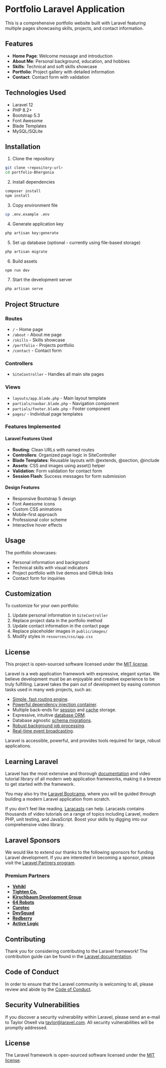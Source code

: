 # Portfolio Laravel Application

This is a comprehensive portfolio website built with Laravel featuring multiple pages showcasing skills, projects, and contact information.

## Features

- **Home Page**: Welcome message and introduction
- **About Me**: Personal background, education, and hobbies
- **Skills**: Technical and soft skills showcase
- **Portfolio**: Project gallery with detailed information
- **Contact**: Contact form with validation

## Technologies Used

- Laravel 12
- PHP 8.2+
- Bootstrap 5.3
- Font Awesome
- Blade Templates
- MySQL/SQLite

## Installation

1. Clone the repository
```bash
git clone <repository-url>
cd portfolio-Bhergonia
```

2. Install dependencies
```bash
composer install
npm install
```

3. Copy environment file
```bash
cp .env.example .env
```

4. Generate application key
```bash
php artisan key:generate
```

5. Set up database (optional - currently using file-based storage)
```bash
php artisan migrate
```

6. Build assets
```bash
npm run dev
```

7. Start the development server
```bash
php artisan serve
```

## Project Structure

### Routes
- `/` - Home page
- `/about` - About me page
- `/skills` - Skills showcase
- `/portfolio` - Projects portfolio
- `/contact` - Contact form

### Controllers
- `SiteController` - Handles all main site pages

### Views
- `layouts/app.blade.php` - Main layout template
- `partials/navbar.blade.php` - Navigation component
- `partials/footer.blade.php` - Footer component
- `pages/` - Individual page templates

### Features Implemented

#### Laravel Features Used
- **Routing**: Clean URLs with named routes
- **Controllers**: Organized page logic in SiteController
- **Blade Templates**: Reusable layouts with @extends, @section, @include
- **Assets**: CSS and images using asset() helper
- **Validation**: Form validation for contact form
- **Session Flash**: Success messages for form submission

#### Design Features
- Responsive Bootstrap 5 design
- Font Awesome icons
- Custom CSS animations
- Mobile-first approach
- Professional color scheme
- Interactive hover effects

## Usage

The portfolio showcases:
- Personal information and background
- Technical skills with visual indicators
- Project portfolio with live demos and GitHub links
- Contact form for inquiries

## Customization

To customize for your own portfolio:

1. Update personal information in `SiteController`
2. Replace project data in the portfolio method
3. Update contact information in the contact page
4. Replace placeholder images in `public/images/`
5. Modify styles in `resources/css/app.css`

## License

This project is open-sourced software licensed under the [MIT license](https://opensource.org/licenses/MIT).

Laravel is a web application framework with expressive, elegant syntax. We believe development must be an enjoyable and creative experience to be truly fulfilling. Laravel takes the pain out of development by easing common tasks used in many web projects, such as:

- [Simple, fast routing engine](https://laravel.com/docs/routing).
- [Powerful dependency injection container](https://laravel.com/docs/container).
- Multiple back-ends for [session](https://laravel.com/docs/session) and [cache](https://laravel.com/docs/cache) storage.
- Expressive, intuitive [database ORM](https://laravel.com/docs/eloquent).
- Database agnostic [schema migrations](https://laravel.com/docs/migrations).
- [Robust background job processing](https://laravel.com/docs/queues).
- [Real-time event broadcasting](https://laravel.com/docs/broadcasting).

Laravel is accessible, powerful, and provides tools required for large, robust applications.

## Learning Laravel

Laravel has the most extensive and thorough [documentation](https://laravel.com/docs) and video tutorial library of all modern web application frameworks, making it a breeze to get started with the framework.

You may also try the [Laravel Bootcamp](https://bootcamp.laravel.com), where you will be guided through building a modern Laravel application from scratch.

If you don't feel like reading, [Laracasts](https://laracasts.com) can help. Laracasts contains thousands of video tutorials on a range of topics including Laravel, modern PHP, unit testing, and JavaScript. Boost your skills by digging into our comprehensive video library.

## Laravel Sponsors

We would like to extend our thanks to the following sponsors for funding Laravel development. If you are interested in becoming a sponsor, please visit the [Laravel Partners program](https://partners.laravel.com).

### Premium Partners

- **[Vehikl](https://vehikl.com)**
- **[Tighten Co.](https://tighten.co)**
- **[Kirschbaum Development Group](https://kirschbaumdevelopment.com)**
- **[64 Robots](https://64robots.com)**
- **[Curotec](https://www.curotec.com/services/technologies/laravel)**
- **[DevSquad](https://devsquad.com/hire-laravel-developers)**
- **[Redberry](https://redberry.international/laravel-development)**
- **[Active Logic](https://activelogic.com)**

## Contributing

Thank you for considering contributing to the Laravel framework! The contribution guide can be found in the [Laravel documentation](https://laravel.com/docs/contributions).

## Code of Conduct

In order to ensure that the Laravel community is welcoming to all, please review and abide by the [Code of Conduct](https://laravel.com/docs/contributions#code-of-conduct).

## Security Vulnerabilities

If you discover a security vulnerability within Laravel, please send an e-mail to Taylor Otwell via [taylor@laravel.com](mailto:taylor@laravel.com). All security vulnerabilities will be promptly addressed.

## License

The Laravel framework is open-sourced software licensed under the [MIT license](https://opensource.org/licenses/MIT).
